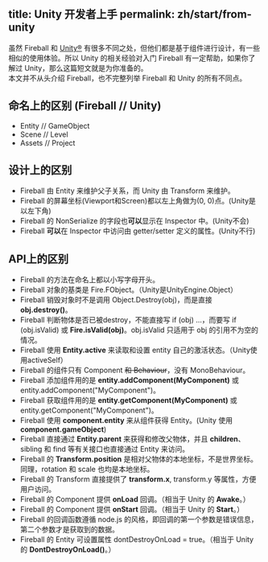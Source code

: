 title: Unity 开发者上手
permalink: zh/start/from-unity
---

虽然 Fireball 和 [Unity®](http://unity3d.com/) 有很多不同之处，但他们都是基于组件进行设计，有一些相似的使用体验。所以 Unity 的相关经验对入门 Fireball 有一定帮助，如果你了解过 Unity，那么这篇短文就是为你准备的。  
本文并不从头介绍 Fireball，也不完整列举 Fireball 和 Unity 的所有不同点。

## 命名上的区别 (Fireball // Unity)

- Entity // GameObject
- Scene // Level
- Assets // Project

## 设计上的区别

- Fireball 由 Entity 来维护父子关系，而 Unity 由 Transform 来维护。
- Fireball 的屏幕坐标(Viewport和Screen)都以左上角做为(0, 0)点。(Unity是以左下角)
- Fireball 的 NonSerialize 的字段也**可以**显示在 Inspector 中。(Unity不会)
- Fireball **可以**在 Inspector 中访问由 getter/setter 定义的属性。(Unity不行)

## API上的区别

- Fireball 的方法在命名上都以小写字母开头。
- Fireball 对象的基类是 Fire.FObject。（Unity是UnityEngine.Object）
- Fireball 销毁对象时不是调用 Object.Destroy(obj)，而是直接 **obj.destroy()**。
- Fireball 判断物体是否已被destroy，不能直接写 if (obj) ...，而要写 if (obj.isValid) 或 **Fire.isValid(obj)**。obj.isValid 只适用于 obj 的引用不为空的情况。
- Fireball 使用 **Entity.active** 来读取和设置 entity 自己的激活状态。（Unity使用activeSelf）
- Fireball 的组件只有 Component <del>和 Behaviour</del>，没有 MonoBehaviour。
- Fireball 添加组件用的是 **entity.addComponent(MyComponent)** 或 entity.addComponent("MyComponent")。
- Fireball 获取组件用的是 **entity.getComponent(MyComponent)** 或 entity.getComponent("MyComponent")。
- Fireball 使用 **component.entity** 来从组件获得 Entity。(Unity 使用 **component.gameObject**)
- Fireball 直接通过 **Entity.parent** 来获得和修改父物体，并且 **children**、sibling 和 find 等有关接口也直接通过 Entity 来访问。
- Fireball 的 **Transform.position** 是相对父物体的本地坐标，不是世界坐标。同理，rotation 和 scale 也均是本地坐标。
- Fireball 的 Transform 直接提供了 **transform.x**, transform.y 等属性，方便用户访问。
- Fireball 的 Component 提供 **onLoad** 回调。（相当于 Unity 的 **Awake**。）
- Fireball 的 Component 提供 **onStart** 回调。（相当于 Unity 的 **Start**。）
- Fireball 的回调函数遵循 node.js 的风格，即回调的第一个参数是错误信息，第二个参数才是获取到的数据。
- Fireball 的 Entity 可设置属性 dontDestroyOnLoad = true。（相当于 Unity 的 **DontDestroyOnLoad()**。）

